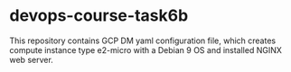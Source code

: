 # devops-course-task6b

This repository contains GCP DM yaml configuration file, which creates compute instance type e2-micro with a Debian 9 OS and installed NGINX web server.
